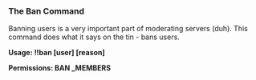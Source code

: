### The Ban Command

Banning users is a very important part of moderating servers \(duh\). This command does what it says on the tin - bans users.

**Usage: !!ban \[user\] \[reason\]**

**Permissions: BAN \_MEMBERS**



